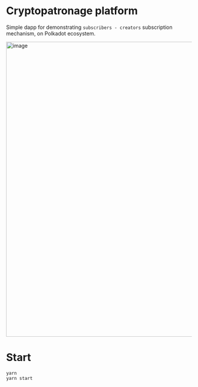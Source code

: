 # Cryptopatronage platform

Simple dapp for demonstrating `subscribers - creators` subscription mechanism, on Polkadot ecosystem.

<img width="800" margin="auto" alt="image" src="https://user-images.githubusercontent.com/12429503/192268508-c51e64f1-d621-44d7-b5d6-4d63ae7dcd13.png">


# Start
```
yarn 
yarn start
```
